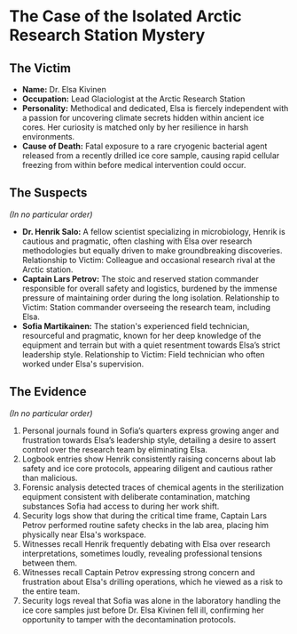 # The Case of the Isolated Arctic Research Station Mystery

## The Victim
- **Name:** Dr. Elsa Kivinen
- **Occupation:** Lead Glaciologist at the Arctic Research Station
- **Personality:** Methodical and dedicated, Elsa is fiercely independent with a passion for uncovering climate secrets hidden within ancient ice cores. Her curiosity is matched only by her resilience in harsh environments.
- **Cause of Death:** Fatal exposure to a rare cryogenic bacterial agent released from a recently drilled ice core sample, causing rapid cellular freezing from within before medical intervention could occur.

## The Suspects
*(In no particular order)*
- **Dr. Henrik Salo:** A fellow scientist specializing in microbiology, Henrik is cautious and pragmatic, often clashing with Elsa over research methodologies but equally driven to make groundbreaking discoveries. Relationship to Victim: Colleague and occasional research rival at the Arctic station.
- **Captain Lars Petrov:** The stoic and reserved station commander responsible for overall safety and logistics, burdened by the immense pressure of maintaining order during the long isolation. Relationship to Victim: Station commander overseeing the research team, including Elsa.
- **Sofia Martikainen:** The station's experienced field technician, resourceful and pragmatic, known for her deep knowledge of the equipment and terrain but with a quiet resentment towards Elsa’s strict leadership style. Relationship to Victim: Field technician who often worked under Elsa's supervision.

## The Evidence
*(In no particular order)*
1. Personal journals found in Sofia’s quarters express growing anger and frustration towards Elsa’s leadership style, detailing a desire to assert control over the research team by eliminating Elsa.
2. Logbook entries show Henrik consistently raising concerns about lab safety and ice core protocols, appearing diligent and cautious rather than malicious.
3. Forensic analysis detected traces of chemical agents in the sterilization equipment consistent with deliberate contamination, matching substances Sofia had access to during her work shift.
4. Security logs show that during the critical time frame, Captain Lars Petrov performed routine safety checks in the lab area, placing him physically near Elsa's workspace.
5. Witnesses recall Henrik frequently debating with Elsa over research interpretations, sometimes loudly, revealing professional tensions between them.
6. Witnesses recall Captain Petrov expressing strong concern and frustration about Elsa's drilling operations, which he viewed as a risk to the entire team.
7. Security logs reveal that Sofia was alone in the laboratory handling the ice core samples just before Dr. Elsa Kivinen fell ill, confirming her opportunity to tamper with the decontamination protocols.